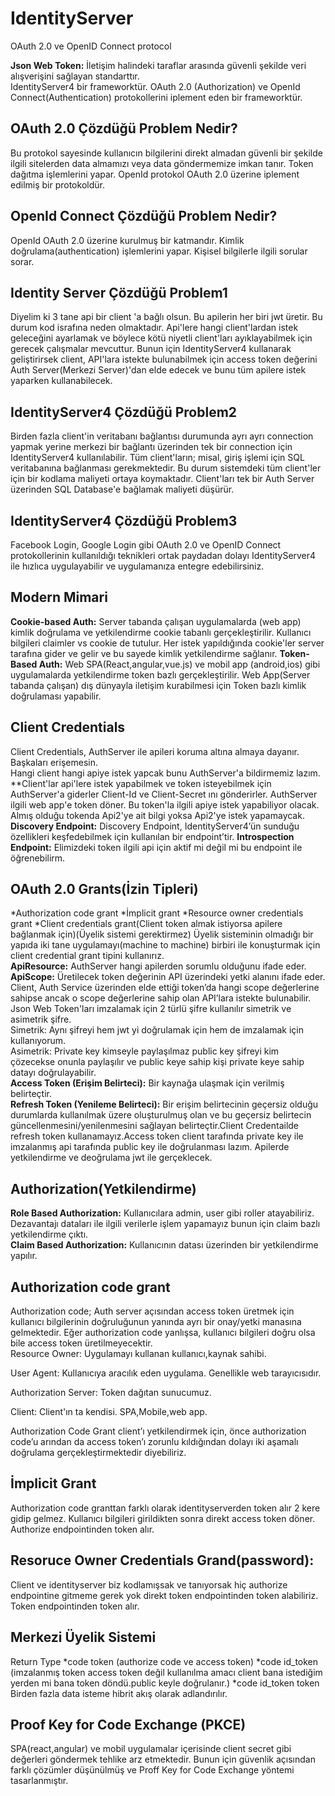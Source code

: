 # IdentityServer
OAuth 2.0 ve OpenID Connect protocol

<strong>Json Web Token:</strong> İletişim halindeki taraflar arasında güvenli şekilde veri alışverişini sağlayan standarttır. <br/>
IdentityServer4 bir frameworktür. OAuth 2.0 (Authorization) ve OpenId Connect(Authentication) protokollerini iplement eden bir frameworktür.
## OAuth 2.0 Çözdüğü Problem Nedir?
Bu protokol sayesinde kullanıcın bilgilerini direkt almadan güvenli bir şekilde ilgili sitelerden data almamızı veya data göndermemize imkan tanır. Token dağıtma işlemlerini yapar. OpenId protokol OAuth 2.0 üzerine iplement edilmiş bir protokoldür.
## OpenId Connect Çözdüğü Problem Nedir?
OpenId OAuth 2.0 üzerine kurulmuş bir katmandır. Kimlik doğrulama(authentication) işlemlerini yapar. Kişisel bilgilerle ilgili sorular sorar.
## Identity Server Çözdüğü Problem1
Diyelim ki 3 tane api bir client 'a bağlı olsun. Bu apilerin her biri jwt üretir. Bu durum kod israfına neden olmaktadır. Api'lere hangi client'lardan istek geleceğini ayarlamak ve böylece kötü niyetli client'ları ayıklayabilmek için gerecek çalışmalar mevcuttur. Bunun için IdentityServer4 kullanarak geliştirirsek  client, API'lara istekte bulunabilmek için  access token değerini Auth Server(Merkezi Server)'dan elde edecek ve bunu tüm apilere istek yaparken kullanabilecek.
## IdentityServer4 Çözdüğü Problem2
Birden fazla client'in veritabanı bağlantısı durumunda ayrı ayrı connection yapmak yerine merkezi bir bağlantı üzerinden tek bir connection için IdentityServer4 kullanılabilir. Tüm client'ların; misal, giriş işlemi için SQL veritabanına bağlanması gerekmektedir. Bu durum sistemdeki tüm client'ler için bir kodlama maliyeti ortaya koymaktadır. Client'ları tek bir Auth Server üzerinden SQL Database'e bağlamak maliyeti düşürür.
## IdentityServer4 Çözdüğü Problem3
Facebook Login, Google Login gibi OAuth 2.0 ve OpenID Connect protokollerinin kullanıldığı teknikleri ortak paydadan dolayı IdentityServer4 ile hızlıca uygulayabilir ve uygulamanıza entegre edebilirsiniz.
## Modern Mimari
<strong>Cookie-based Auth:</strong> Server tabanda çalışan uygulamalarda (web app)  kimlik doğrulama ve yetkilendirme cookie tabanlı gerçekleştirilir. Kullanıcı bilgileri claimler vs cookie de tutulur. Her istek yapıldığında cookie'ler server tarafına gider ve gelir ve bu sayede kimlik yetkilendirme sağlanır.
<strong>Token-Based Auth:</strong> Web SPA(React,angular,vue.js) ve mobil app (android,ios) gibi uygulamalarda yetkilendirme token bazlı gerçekleştirilir. Web App(Server tabanda çalışan) dış dünyayla iletişim kurabilmesi için Token bazlı kimlik doğrulaması yapabilir.
## Client Credentials
Client Credentials, AuthServer ile apileri koruma altına almaya dayanır. Başkaları erişemesin.<br>
Hangi client hangi apiye istek yapcak bunu AuthServer'a bildirmemiz lazım.<br>
**Client'lar api'lere istek yapabilmek ve token isteyebilmek için AuthServer'a giderler Client-Id ve Client-Secret ını gönderirler. AuthServer ilgili web app'e token döner. Bu token'la ilgili apiye istek yapabiliyor olacak. Almış olduğu tokenda Api2'ye ait bilgi yoksa Api2'ye istek yapamaycak. <br>
<strong>Discovery Endpoint:</strong> Discovery Endpoint, IdentityServer4’ün sunduğu özellikleri keşfedebilmek için kullanılan bir endpoint’tir.
<strong>Introspection Endpoint:</strong> Elimizdeki token ilgili api için aktif mi değil mi bu endpoint ile öğrenebilirm.
## OAuth 2.0 Grants(İzin Tipleri)
*Authorization code grant
*İmplicit grant
*Resource owner credentials grant
*Client credentials grant(Client token almak istiyorsa apilere bağlanmak için)(Üyelik sistemi gerektirmez)
Üyelik sisteminin olmadığı bir yapıda iki tane uygulamayı(machine to machine) birbiri ile konuşturmak için client credential grant tipini kullanırız.<br>
<strong>ApiResource:</strong> AuthServer hangi apilerden sorumlu olduğunu ifade eder.<br>
<strong>ApiScope:</strong> Üretilecek token değerinin API üzerindeki yetki alanını ifade eder. Client, Auth Service üzerinden elde ettiği token’da hangi scope değerlerine sahipse ancak o scope değerlerine sahip olan API’lara istekte bulunabilir.<br>
Json Web Token'ları imzalamak için 2 türlü şifre kullanılır simetrik ve asimetrik şifre.<br>
Simetrik: Aynı şifreyi hem jwt yi doğrulamak için hem de imzalamak için kullanıyorum.<br>
Asimetrik: Private key kimseyle paylaşılmaz public key şifreyi kim çözecekse onunla paylaşılır ve public keye sahip kişi private keye sahip datayı doğrulayabilir.<br>
<strong>Access Token (Erişim Belirteci):</strong> Bir kaynağa ulaşmak için verilmiş belirteçtir. <br>
<strong>Refresh Token (Yenileme Belirteci):</strong> Bir erişim belirtecinin geçersiz olduğu durumlarda kullanılmak üzere oluşturulmuş olan ve bu geçersiz belirtecin güncellenmesini/yenilenmesini sağlayan belirteçtir.Client Credentailde refresh token kullanamayız.Access token client tarafında private key ile imzalanmış api tarafında public key ile doğrulanması lazım. Apilerde yetkilendirme ve deoğrulama jwt ile gerçeklecek.<br>
## Authorization(Yetkilendirme)
<strong>Role Based Authorization:</strong> Kullanıcılara admin, user gibi roller atayabiliriz. Dezavantajı dataları ile ilgili verilerle işlem yapamayız bunun için claim bazlı yetkilendirme çıktı.<br>
<strong>Claim Based Authorization:</strong> Kullanıcının datası üzerinden bir yetkilendirme yapılır.<br>
## Authorization code grant 
Authorization code; Auth server açısından access token üretmek için kullanıcı bilgilerinin doğruluğunun yanında ayrı bir onay/yetki manasına gelmektedir. Eğer authorization code yanlışsa, kullanıcı bilgileri doğru olsa bile access token üretilmeyecektir. <br>
Resource Owner: Uygulamayı kullanan kullanıcı,kaynak sahibi.

User Agent: Kullanıcıya aracılık eden uygulama. Genellikle web tarayıcısıdır.

Authorization Server: Token dağıtan sunucumuz.

Client: Client'ın ta kendisi. SPA,Mobile,web app.

Authorization Code Grant client’ı yetkilendirmek için, önce authorization code’u arından da access token’ı zorunlu kıldığından dolayı iki aşamalı doğrulama gerçekleştirmektedir diyebiliriz.
## İmplicit Grant 
Authorization code granttan farklı olarak identityserverden token alır 2 kere gidip gelmez. Kullanıcı bilgileri girildikten sonra direkt access token döner. Authorize endpointinden token alır.
## Resoruce Owner Credentials Grand(password): 
Client ve identityserver biz kodlamışsak ve tanıyorsak hiç authorize endpointine gitmeme gerek yok direkt token endpointinden token alabiliriz. Token endpointinden token alır.
## Merkezi Üyelik Sistemi
Return Type
*code token (authorize code ve access token)
*code id_token (imzalanmış token access token değil kullanılma amacı client bana istediğim yerden mi bana token döndü.public keyle doğrulanır.)
*code id_token token
Birden fazla data isteme hibrit akış olarak adlandırılır.
## Proof Key for Code Exchange (PKCE)
SPA(react,angular) ve mobil uygulamalar içerisinde client secret gibi değerleri göndermek tehlike arz etmektedir. Bunun için güvenlik açısından farklı çözümler düşünülmüş ve Proff Key for Code Exchange yöntemi tasarlanmıştır.
